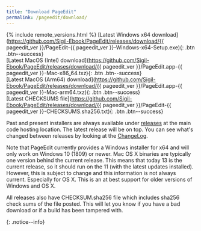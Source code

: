 ```yaml
---
title: "Download PageEdit"
permalink: /pageedit/download/
---
```


{% include remote_versions.html %}
[Latest Windows x64 download](https://github.com/Sigil-Ebook/PageEdit/releases/download/{{ pageedit_ver }}/PageEdit-{{ pageedit_ver }}-Windows-x64-Setup.exe){: .btn .btn--success}<br/>[Latest MacOS (Intel) download](https://github.com/Sigil-Ebook/PageEdit/releases/download/{{ pageedit_ver }}/PageEdit.app-{{ pageedit_ver }}-Mac-x86_64.txz){: .btn .btn--success}<br/>[Latest MacOS (Arm64) download](https://github.com/Sigil-Ebook/PageEdit/releases/download/{{ pageedit_ver }}/PageEdit.app-{{ pageedit_ver }}-Mac-arm64.txz){: .btn .btn--success}<br/>[Latest CHECKSUMS file](https://github.com/Sigil-Ebook/PageEdit/releases/download/{{ pageedit_ver }}/PageEdit-{{ pageedit_ver }}-CHECKSUMS.sha256.txt){: .btn .btn--success}

Past and present installers are always available under [releases](https://github.com/Sigil-Ebook/PageEdit/releases) at the main code hosting location. The latest release will be on top. You can see what's changed between releases by looking at the [ChangeLog](https://github.com/Sigil-Ebook/PageEdit/blob/master/ChangeLog.txt).

<div markdown="1">
Note that PageEdit currently provides a Windows installer for x64 and will only work on Windows 10 (1809) or newer. Mac OS X binaries are typically one version behind the current release. This means that today 13 is the current release, so it should run on the 11 (with the latest updates installed). However, this is subject to change and this information is not always current. Especially for OS X. This is an at best support for older versions of Windows and OS X.

All releases also have CHECKSUM.sha256 file which includes sha256 check sums of the file posted. This will let you know if you have a bad download or if a build has been tampered with.
</div>
{: .notice--info}
